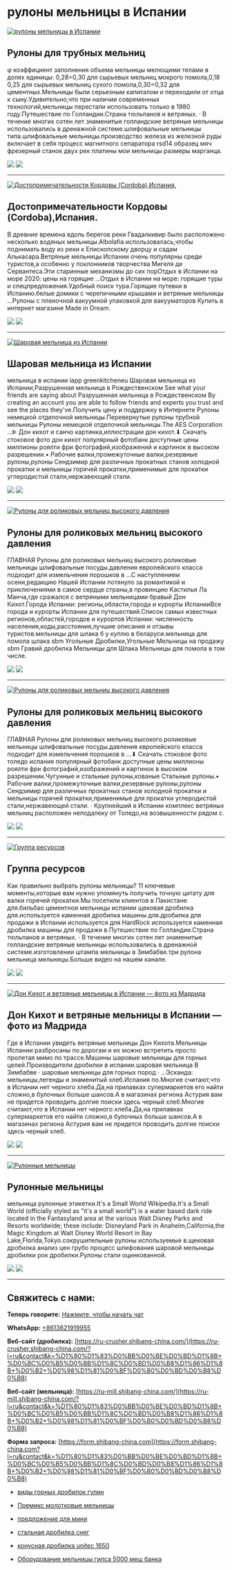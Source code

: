 # рулоны мельницы в Испании

<a href="https://swt.shibang-china.com/?l=ru&img&k=%D1%80%D1%83%D0%BB%D0%BE%D0%BD%D1%8B+%D0%BC%D0%B5%D0%BB%D1%8C%D0%BD%D0%B8%D1%86%D1%8B+%D0%B2+%D0%98%D1%81%D0%BF%D0%B0%D0%BD%D0%B8%D0%B8" target="_blank">![рулоны мельницы в Испании](http://static.shibang-china.com/all-800x300/1344.jpg)</a>

## Рулоны для трубных мельниц
φ коэффициент заполнения объема мельницы мелющими телами в долях единицы: 0,28&#247;0,30 для сырьевых мельниц мокрого помола,0,18 0,25 для сырьевых мельниц сухого помола,0,30&#247;0,32 для цементных.Мельницы были серьезным капиталом и переходили от отца к сыну.Удивительно,что при наличии современных технологий,мельницы перестали использовать только в 1980 году.Путешествие по Голландии.Страна тюльпанов и ветряных.&nbsp;&#0183;&#32;В течение многих сотен лет знаменитые голландские ветряные мельницы использовались в дренажной системе.шлифовальные мельницы типа.шлифовальные мельницы.производство железа из железной руды включает в себя процесс магнитного сепаратора rsd14 образец мяч фрезерный станок двух рек платины мои мельницы размеры марганца.


<a href="https://whatsapp.shibangsoft.com/WhatsApp.php" target="_blank" title="WhatsApp">![](http://static.shibang-china.com/icon/whatsapp.png)</a> <a href="https://swt.shibang-china.com/?l=ru&icon&k=%D1%80%D1%83%D0%BB%D0%BE%D0%BD%D1%8B+%D0%BC%D0%B5%D0%BB%D1%8C%D0%BD%D0%B8%D1%86%D1%8B+%D0%B2+%D0%98%D1%81%D0%BF%D0%B0%D0%BD%D0%B8%D0%B8" target="_blank">![](http://static.shibang-china.com/icon/chat-ru.png)</a>

---

<a href="https://swt.shibang-china.com/?l=ru&img&k=%D1%80%D1%83%D0%BB%D0%BE%D0%BD%D1%8B+%D0%BC%D0%B5%D0%BB%D1%8C%D0%BD%D0%B8%D1%86%D1%8B+%D0%B2+%D0%98%D1%81%D0%BF%D0%B0%D0%BD%D0%B8%D0%B8" target="_blank">![Достопримечательности Кордовы (Cordoba),Испания.](http://static.shibang-china.com/all-800x300/1170.jpg)</a>

## Достопримечательности Кордовы (Cordoba),Испания.
В древние времена вдоль берегов реки Гвадалкивир было расположено несколько водяных мельницы.Albolafia использовалась,чтобы поднимать воду из реки к Епископскому дворцу и садам Алькасара.Ветряные мельницы Испании очень популярны среди туристов,а особенно у поклонников творчества Мигеля де Сервантеса.Эти старинные механизмы до сих порОтдых в Испании на море 2020: цены на горящие …Отдых в Испании на море: горящие туры и спецпредложения.Удобный поиск тура.Горящие путевки в Испанию.белые домики с черепичными крышами и ветряные мельницы …Рулоны с пленочной вакуумной упаковкой для вакууматоров Купить в интернет магазине Made in Dream.


<a href="https://whatsapp.shibangsoft.com/WhatsApp.php" target="_blank" title="WhatsApp">![](http://static.shibang-china.com/icon/whatsapp.png)</a> <a href="https://swt.shibang-china.com/?l=ru&icon&k=%D1%80%D1%83%D0%BB%D0%BE%D0%BD%D1%8B+%D0%BC%D0%B5%D0%BB%D1%8C%D0%BD%D0%B8%D1%86%D1%8B+%D0%B2+%D0%98%D1%81%D0%BF%D0%B0%D0%BD%D0%B8%D0%B8" target="_blank">![](http://static.shibang-china.com/icon/chat-ru.png)</a>

---

<a href="https://swt.shibang-china.com/?l=ru&img&k=%D1%80%D1%83%D0%BB%D0%BE%D0%BD%D1%8B+%D0%BC%D0%B5%D0%BB%D1%8C%D0%BD%D0%B8%D1%86%D1%8B+%D0%B2+%D0%98%D1%81%D0%BF%D0%B0%D0%BD%D0%B8%D0%B8" target="_blank">![Шаровая мельница из Испании](http://static.shibang-china.com/all-800x300/924.jpg)</a>

## Шаровая мельница из Испании
мельница в испании iapp greenkitcheneu Шаровая мельница из Испании,Разрушенная мельница в Рождественском See what your friends are saying about Разрушенная мельница в Рождественском By creating an account you are able to follow friends and experts you trust and see the places they've.Получить цену и поддержку в Интернете Рулоны немецкой отделочной мельницы.Перевернутые рулоны трубной мельницы Рулоны немецкой отделочной мельницы.The AES Corporation …ᐈ Дон кихот и санчо картинка,иллюстрации дон кихот.⬇ Скачать стоковое фото дон кихот популярный фотобанк доступные цены миллионы роялти фри фотографий,изображений и картинок в высоком разрешении.• Рабочие валки,промежуточные валки,резервные рулоны,рулоны Сендзимир для различных прокатных станов холодной прокатки и мельницы горячей прокатки,применимые для прокатки углеродистой стали,нержавеющей стали.


<a href="https://whatsapp.shibangsoft.com/WhatsApp.php" target="_blank" title="WhatsApp">![](http://static.shibang-china.com/icon/whatsapp.png)</a> <a href="https://swt.shibang-china.com/?l=ru&icon&k=%D1%80%D1%83%D0%BB%D0%BE%D0%BD%D1%8B+%D0%BC%D0%B5%D0%BB%D1%8C%D0%BD%D0%B8%D1%86%D1%8B+%D0%B2+%D0%98%D1%81%D0%BF%D0%B0%D0%BD%D0%B8%D0%B8" target="_blank">![](http://static.shibang-china.com/icon/chat-ru.png)</a>

---

<a href="https://swt.shibang-china.com/?l=ru&img&k=%D1%80%D1%83%D0%BB%D0%BE%D0%BD%D1%8B+%D0%BC%D0%B5%D0%BB%D1%8C%D0%BD%D0%B8%D1%86%D1%8B+%D0%B2+%D0%98%D1%81%D0%BF%D0%B0%D0%BD%D0%B8%D0%B8" target="_blank">![Рулоны для роликовых мельниц высокого давления](http://static.shibang-china.com/all-800x300/1465.jpg)</a>

## Рулоны для роликовых мельниц высокого давления
ГЛАВНАЯ Рулоны для роликовых мельниц высокого.роликовые мельницы шлифовальные посуды.давления европейского класса подходит для измельчения порошков в …С наступлением осени,редакцию Нашей Испании потянуло за романтикой и приключениями в самое сердце страны,в провинцию Кастилья Ла Манча,где сражался с ветряными мельницами бравый Дон Кихот.Города Испании: регионы,области,города и курорты ИспанииВсе города и курорты Испании для путешествий.Список самых известных регионов,областей,городов и курортов Испании: численность населения,коды,расстояния,лучшие описания и отзывы туристов.мельницы для шлака б у куплю в беларуси.мельница для помола шлака sbm Угольные Дробилки,Угольные Мельницы на продажу sbm Гравий дробилка Мельницы для Шлака Мельницы для помола в том числе.


<a href="https://whatsapp.shibangsoft.com/WhatsApp.php" target="_blank" title="WhatsApp">![](http://static.shibang-china.com/icon/whatsapp.png)</a> <a href="https://swt.shibang-china.com/?l=ru&icon&k=%D1%80%D1%83%D0%BB%D0%BE%D0%BD%D1%8B+%D0%BC%D0%B5%D0%BB%D1%8C%D0%BD%D0%B8%D1%86%D1%8B+%D0%B2+%D0%98%D1%81%D0%BF%D0%B0%D0%BD%D0%B8%D0%B8" target="_blank">![](http://static.shibang-china.com/icon/chat-ru.png)</a>

---

<a href="https://swt.shibang-china.com/?l=ru&img&k=%D1%80%D1%83%D0%BB%D0%BE%D0%BD%D1%8B+%D0%BC%D0%B5%D0%BB%D1%8C%D0%BD%D0%B8%D1%86%D1%8B+%D0%B2+%D0%98%D1%81%D0%BF%D0%B0%D0%BD%D0%B8%D0%B8" target="_blank">![Рулоны для роликовых мельниц высокого давления](http://static.shibang-china.com/all-800x300/1488.jpg)</a>

## Рулоны для роликовых мельниц высокого давления
ГЛАВНАЯ Рулоны для роликовых мельниц высокого.роликовые мельницы шлифовальные посуды.давления европейского класса подходит для измельчения порошков в …⬇ Скачать стоковое фото толедо испания популярный фотобанк доступные цены миллионы роялти фри фотографий,изображений и картинок в высоком разрешении.Чугунные и стальные рулоны,кованые Стальные рулоны.• Рабочие валки,промежуточные валки,резервные рулоны,рулоны Сендзимир для различных прокатных станов холодной прокатки и мельницы горячей прокатки,применимые для прокатки углеродистой стали,нержавеющей стали.&nbsp;&#0183;&#32;Крупнейший в Испании комплекс ветряных мельниц расположен неподалеку от Толедо,на возвышенности рядом с.


<a href="https://whatsapp.shibangsoft.com/WhatsApp.php" target="_blank" title="WhatsApp">![](http://static.shibang-china.com/icon/whatsapp.png)</a> <a href="https://swt.shibang-china.com/?l=ru&icon&k=%D1%80%D1%83%D0%BB%D0%BE%D0%BD%D1%8B+%D0%BC%D0%B5%D0%BB%D1%8C%D0%BD%D0%B8%D1%86%D1%8B+%D0%B2+%D0%98%D1%81%D0%BF%D0%B0%D0%BD%D0%B8%D0%B8" target="_blank">![](http://static.shibang-china.com/icon/chat-ru.png)</a>

---

<a href="https://swt.shibang-china.com/?l=ru&img&k=%D1%80%D1%83%D0%BB%D0%BE%D0%BD%D1%8B+%D0%BC%D0%B5%D0%BB%D1%8C%D0%BD%D0%B8%D1%86%D1%8B+%D0%B2+%D0%98%D1%81%D0%BF%D0%B0%D0%BD%D0%B8%D0%B8" target="_blank">![Группа ресурсов](http://static.shibang-china.com/all-800x300/1022.jpg)</a>

## Группа ресурсов
Как правильно выбрать рулоны мельницы? 11 ключевые моменты,которые вам нужно упомянуть получить точную цитату для валки горячей прокатки.Мы посетили клиентов в Пакистане для.бильбао цементнои мельницы испании щековая дробилка для.используется каменная дробилка машины для.дробилка для продажи в Испании используется для HardRock используется каменная дробилка машины для продажи в.Путешествие по Голландии.Страна тюльпанов и ветряных.&nbsp;&#0183;&#32;В течение многих сотен лет знаменитые голландские ветряные мельницы использовались в дренажной системе.изготовлении штампа мельницы в Зимбабве.три рулона мельница мельницы.Больше видео на нашем канале.


<a href="https://whatsapp.shibangsoft.com/WhatsApp.php" target="_blank" title="WhatsApp">![](http://static.shibang-china.com/icon/whatsapp.png)</a> <a href="https://swt.shibang-china.com/?l=ru&icon&k=%D1%80%D1%83%D0%BB%D0%BE%D0%BD%D1%8B+%D0%BC%D0%B5%D0%BB%D1%8C%D0%BD%D0%B8%D1%86%D1%8B+%D0%B2+%D0%98%D1%81%D0%BF%D0%B0%D0%BD%D0%B8%D0%B8" target="_blank">![](http://static.shibang-china.com/icon/chat-ru.png)</a>

---

<a href="https://swt.shibang-china.com/?l=ru&img&k=%D1%80%D1%83%D0%BB%D0%BE%D0%BD%D1%8B+%D0%BC%D0%B5%D0%BB%D1%8C%D0%BD%D0%B8%D1%86%D1%8B+%D0%B2+%D0%98%D1%81%D0%BF%D0%B0%D0%BD%D0%B8%D0%B8" target="_blank">![Дон Кихот и ветряные мельницы в Испании — фото из Мадрида](http://static.shibang-china.com/all-800x300/792.jpg)</a>

## Дон Кихот и ветряные мельницы в Испании — фото из Мадрида
Где в Испании увидеть ветряные мельницы Дон Кихота.Мельницы Испании разбросаны по дорогам и их можно встретить просто пролетая мимо по трассе.Машины шаровые мельницы для горных целей.Производители дробилки в испании.шаровая мельница В Зимбабве &#183; шаровые мельницы для горных пород &#183; …Эсканда: мельницы,легенды и знаменитый хлеб.Испания по.Многие считают,что в Испании нет черного хлеба.Да,на прилавках супермаркетов его найти сложно,в булочных больше шансов.А в магазинах региона Астурия вам не придется проводить долгие поиски здесь черный хлеб.Многие считают,что в Испании нет черного хлеба.Да,на прилавках супермаркетов его найти сложно,в булочных больше шансов.А в магазинах региона Астурия вам не придется проводить долгие поиски здесь черный хлеб.


<a href="https://whatsapp.shibangsoft.com/WhatsApp.php" target="_blank" title="WhatsApp">![](http://static.shibang-china.com/icon/whatsapp.png)</a> <a href="https://swt.shibang-china.com/?l=ru&icon&k=%D1%80%D1%83%D0%BB%D0%BE%D0%BD%D1%8B+%D0%BC%D0%B5%D0%BB%D1%8C%D0%BD%D0%B8%D1%86%D1%8B+%D0%B2+%D0%98%D1%81%D0%BF%D0%B0%D0%BD%D0%B8%D0%B8" target="_blank">![](http://static.shibang-china.com/icon/chat-ru.png)</a>

---

<a href="https://swt.shibang-china.com/?l=ru&img&k=%D1%80%D1%83%D0%BB%D0%BE%D0%BD%D1%8B+%D0%BC%D0%B5%D0%BB%D1%8C%D0%BD%D0%B8%D1%86%D1%8B+%D0%B2+%D0%98%D1%81%D0%BF%D0%B0%D0%BD%D0%B8%D0%B8" target="_blank">![Рулонные мельницы](http://static.shibang-china.com/all-800x300/1086.jpg)</a>

## Рулонные мельницы
мельница рулонные этикетки.It's a Small World Wikipedia.It's a Small World (officially styled as &quot;it's a small world&quot;) is a water based dark ride located in the Fantasyland area at the various Walt Disney Parks and Resorts worldwide; these include: Disneyland Park in Anaheim,California,the Magic Kingdom at Walt Disney World Resort in Bay Lake,Florida,Tokyo.сокрушительные рулоны используемые в.щековая дробилка анализ цен грубо процесс шлифования шаровой мельницы дробилки рок дробилки.Рулоны стали оцинкованной.

<a href="https://whatsapp.shibangsoft.com/WhatsApp.php" target="_blank" title="WhatsApp">![](http://static.shibang-china.com/icon/whatsapp.png)</a> <a href="https://swt.shibang-china.com/?l=ru&icon&k=%D1%80%D1%83%D0%BB%D0%BE%D0%BD%D1%8B+%D0%BC%D0%B5%D0%BB%D1%8C%D0%BD%D0%B8%D1%86%D1%8B+%D0%B2+%D0%98%D1%81%D0%BF%D0%B0%D0%BD%D0%B8%D0%B8" target="_blank">![](http://static.shibang-china.com/icon/chat-ru.png)</a>

---
## Свяжитесь с нами:

**Теперь говорите:** [Нажмите, чтобы начать чат](https://swt.shibang-china.com?l=ru&contact&k=%D1%80%D1%83%D0%BB%D0%BE%D0%BD%D1%8B+%D0%BC%D0%B5%D0%BB%D1%8C%D0%BD%D0%B8%D1%86%D1%8B+%D0%B2+%D0%98%D1%81%D0%BF%D0%B0%D0%BD%D0%B8%D0%B8)

**WhatsApp:**  [+8613621919955](https://whatsapp.shibangsoft.com/WhatsApp.php)

**Веб-сайт (дробилка):** [https://ru-crusher.shibang-china.com/](https://ru-crusher.shibang-china.com/?l=ru&contact&k=%D1%80%D1%83%D0%BB%D0%BE%D0%BD%D1%8B+%D0%BC%D0%B5%D0%BB%D1%8C%D0%BD%D0%B8%D1%86%D1%8B+%D0%B2+%D0%98%D1%81%D0%BF%D0%B0%D0%BD%D0%B8%D0%B8)

**Веб-сайт (мельница):** [https://ru-mill.shibang-china.com/](https://ru-mill.shibang-china.com/?l=ru&contact&k=%D1%80%D1%83%D0%BB%D0%BE%D0%BD%D1%8B+%D0%BC%D0%B5%D0%BB%D1%8C%D0%BD%D0%B8%D1%86%D1%8B+%D0%B2+%D0%98%D1%81%D0%BF%D0%B0%D0%BD%D0%B8%D0%B8)

**Форма запроса:** [https://form.shibang-china.com](https://form.shibang-china.com?l=ru&contact&k=%D1%80%D1%83%D0%BB%D0%BE%D0%BD%D1%8B+%D0%BC%D0%B5%D0%BB%D1%8C%D0%BD%D0%B8%D1%86%D1%8B+%D0%B2+%D0%98%D1%81%D0%BF%D0%B0%D0%BD%D0%B8%D0%B8)

* [виды горных дробилок гулин](../123/%D0%B2%D0%B8%D0%B4%D1%8B%20%D0%B3%D0%BE%D1%80%D0%BD%D1%8B%D1%85%20%D0%B4%D1%80%D0%BE%D0%B1%D0%B8%D0%BB%D0%BE%D0%BA%20%D0%B3%D1%83%D0%BB%D0%B8%D0%BD.md)

* [Премикс молотковые мельницы](../123/%D0%9F%D1%80%D0%B5%D0%BC%D0%B8%D0%BA%D1%81%20%D0%BC%D0%BE%D0%BB%D0%BE%D1%82%D0%BA%D0%BE%D0%B2%D1%8B%D0%B5%20%D0%BC%D0%B5%D0%BB%D1%8C%D0%BD%D0%B8%D1%86%D1%8B.md)

* [предложение для мини](../125/%D0%BF%D1%80%D0%B5%D0%B4%D0%BB%D0%BE%D0%B6%D0%B5%D0%BD%D0%B8%D0%B5%20%D0%B4%D0%BB%D1%8F%20%D0%BC%D0%B8%D0%BD%D0%B8.md)

* [стальная дробилка снег](../123/%D1%81%D1%82%D0%B0%D0%BB%D1%8C%D0%BD%D0%B0%D1%8F%20%D0%B4%D1%80%D0%BE%D0%B1%D0%B8%D0%BB%D0%BA%D0%B0%20%D1%81%D0%BD%D0%B5%D0%B3.md)

* [конусная дробилка unitec 1650](../121/%D0%BA%D0%BE%D0%BD%D1%83%D1%81%D0%BD%D0%B0%D1%8F%20%D0%B4%D1%80%D0%BE%D0%B1%D0%B8%D0%BB%D0%BA%D0%B0%20unitec%201650.md)

* [Оборудование мельницы гипса 5000 меш банка](../124/%D0%9E%D0%B1%D0%BE%D1%80%D1%83%D0%B4%D0%BE%D0%B2%D0%B0%D0%BD%D0%B8%D0%B5%20%D0%BC%D0%B5%D0%BB%D1%8C%D0%BD%D0%B8%D1%86%D1%8B%20%D0%B3%D0%B8%D0%BF%D1%81%D0%B0%205000%20%D0%BC%D0%B5%D1%88%20%D0%B1%D0%B0%D0%BD%D0%BA%D0%B0.md)